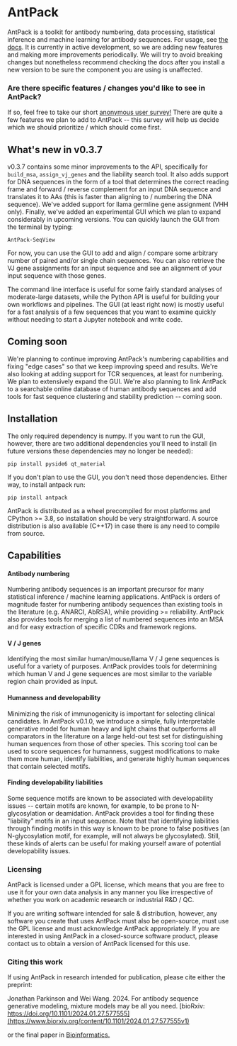 # AntPack

AntPack is a toolkit for antibody numbering, data processing, statistical inference and
machine learning for antibody sequences. For usage,
see [the docs](https://antpack.readthedocs.io/en/latest/index.html).
It is currently in active development, so we are adding new features
and making more improvements periodically. We will try to avoid breaking
changes but nonetheless recommend checking the docs after you install
a new version to be sure the component you are using is unaffected.

### Are there specific features / changes you'd like to see in AntPack?

If so, feel free to take our short [anonymous user survey!](https://www.surveymonkey.com/r/FWQJKZS)
There are quite a few features we plan to add to AntPack --
this survey will help us decide which we should prioritize /
which should come first.


## What's new in v0.3.7

v0.3.7 contains some minor improvements to the API,
specifically for `build_msa`, `assign_vj_genes` and
the liability search tool. It also adds support for
DNA sequences in the form of a tool that determines
the correct reading frame and forward / reverse complement
for an input DNA sequence and translates it to AAs
(this is faster than aligning to / numbering the
DNA sequence). We've added support for llama germline
gene assignment (VHH only). Finally, we've added an
experimental GUI which we plan to expand considerably
in upcoming versions. You can quickly launch the GUI from
the terminal by typing:
```
AntPack-SeqView
```
For now, you can use the GUI to add and align / compare some arbitrary
number of paired and/or single chain sequences. You
can also retrieve the VJ gene assignments for an input sequence
and see an alignment of your input sequence with those genes.

The command line interface is useful for some fairly standard
analyses of moderate-large datasets, while the Python API is
useful for building your own workflows and pipelines. The GUI
(at least right now) is mostly useful for a fast analysis of a few
sequences that you want to examine quickly without needing to
start a Jupyter notebook and write code.

## Coming soon

We're planning to continue improving AntPack's numbering capabilities
and fixing "edge cases" so that we keep improving speed and results.
We're also looking at adding support for TCR sequences, at least for
numbering. We plan to extensively expand the GUI. We're also planning to link
AntPack to a searchable online database of human antibody sequences
and add tools for fast sequence clustering and stability prediction --
coming soon.

## Installation

The only required dependency is numpy. If you want to run the GUI,
however, there are two additional dependencies you'll need to install
(in future versions these dependencies may no longer be needed):
```
pip install pyside6 qt_material
```

If you don't plan to use the GUI, you don't need those dependencies.
Either way, to install antpack run:
```
pip install antpack
```

AntPack is distributed as a wheel precompiled for most platforms and CPython >= 3.8,
so installation should be very straightforward. A source distribution is also available
(C++17) in case there is any need to compile from source.

## Capabilities


#### Antibody numbering

Numbering antibody sequences is an important precursor for many statistical inference /
machine learning applications. AntPack is orders of magnitude faster for numbering
antibody sequences than existing tools in the literature (e.g. ANARCI, AbRSA),
while providing >= reliability. AntPack also provides tools for merging a list
of numbered sequences into an MSA and for easy extraction of specific CDRs and
framework regions.


#### V / J genes

Identifying the most similar human/mouse/llama V / J gene sequences is useful
for a variety of purposes. AntPack provides tools for determining which human
V and J gene sequences are most similar to the variable region chain provided
as input.


#### Humanness and developability

Minimizing the risk of immunogenicity is important for selecting clinical
candidates. In AntPack v0.1.0, we introduce a simple, fully interpretable
generative model for human heavy and light chains that outperforms all
comparators in the literature on a large held-out test set for distinguishing
human sequences from those of other species. This scoring tool can be used
to score sequences for humanness, suggest modifications to make them more
human, identify liabilities, and generate highly human sequences that contain
selected motifs.


#### Finding developability liabilities

Some sequence motifs are known to be associated with developability issues -- certain
motifs are known, for example, to be prone to N-glycosylation or deamidation. AntPack
provides a tool for finding these "liability" motifs in an input sequence. Note that
that identifying liabilities through finding motifs in this way is known to be prone
to false positives (an N-glycosylation motif, for example, will not always be glycosylated).
Still, these kinds of alerts can be useful for making yourself aware of potential
developability issues.


### Licensing

AntPack is licensed under a GPL license, which means that you are free to
use it for your own data analysis in any manner you like irrespective of
whether you work on academic research or industrial R&D / QC.

If you are writing software intended for sale & distribution, however,
any software you create that uses AntPack must also be open-source, must
use the GPL license and must acknowledge AntPack appropriately. If you
are interested in using AntPack in a closed-source software product,
please contact us to obtain a version of AntPack licensed for this use.


### Citing this work

If using AntPack in research intended for publication, please cite
either the preprint:

Jonathan Parkinson and Wei Wang. 2024. For antibody sequence generative modeling,
mixture models may be all you need.
[bioRxiv: https://doi.org/10.1101/2024.01.27.577555](https://www.biorxiv.org/content/10.1101/2024.01.27.577555v1)

or the final paper in [Bioinformatics.](https://academic.oup.com/bioinformatics/article/40/5/btae278/7656770)
